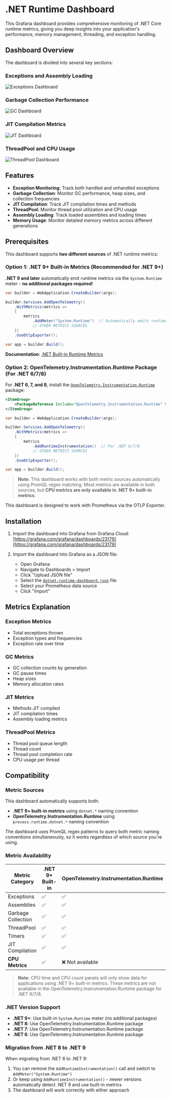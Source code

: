 # .NET Runtime Dashboard

This Grafana dashboard provides comprehensive monitoring of .NET Core runtime metrics, giving you deep insights into your application's performance, memory management, threading, and exception handling.

## Dashboard Overview

The dashboard is divided into several key sections:

### Exceptions and Assembly Loading
![Exceptions Dashboard](screenshots/dotnet-exceptions-dashboard.png)

### Garbage Collection Performance
![GC Dashboard](screenshots/dotnet-gc-dashboard.png)

### JIT Compilation Metrics
![JIT Dashboard](screenshots/dotnet-jit-dashboard.png)

### ThreadPool and CPU Usage
![ThreadPool Dashboard](screenshots/dotnet-threadpool-cpu-dashboard.png)

## Features

- **Exception Monitoring**: Track both handled and unhandled exceptions
- **Garbage Collection**: Monitor GC performance, heap sizes, and collection frequencies
- **JIT Compilation**: Track JIT compilation times and methods
- **ThreadPool**: Monitor thread pool utilization and CPU usage
- **Assembly Loading**: Track loaded assemblies and loading times
- **Memory Usage**: Monitor detailed memory metrics across different generations

## Prerequisites

This dashboard supports **two different sources** of .NET runtime metrics:

### Option 1: .NET 9+ Built-in Metrics (Recommended for .NET 9+)

**.NET 9 and later** automatically emit runtime metrics via the `System.Runtime` meter - **no additional packages required**!

```csharp
var builder = WebApplication.CreateBuilder(args);

builder.Services.AddOpenTelemetry()
    .WithMetrics(metrics =>
    {
        metrics
            .AddMeter("System.Runtime")  // Automatically emits runtime metrics in .NET 9+
            // OTHER METRICS SOURCES
    })
    .UseOtlpExporter();

var app = builder.Build();
```

**Documentation**: [.NET Built-in Runtime Metrics](https://learn.microsoft.com/en-us/dotnet/core/diagnostics/built-in-metrics-runtime)

### Option 2: OpenTelemetry.Instrumentation.Runtime Package (For .NET 6/7/8)

For **.NET 6, 7, and 8**, install the [`OpenTelemetry.Instrumentation.Runtime`](https://www.nuget.org/packages/OpenTelemetry.Instrumentation.Runtime) package:

```xml
<ItemGroup>
    <PackageReference Include="OpenTelemetry.Instrumentation.Runtime" Version="1.9.0" />
</ItemGroup>
```

```csharp
var builder = WebApplication.CreateBuilder(args);

builder.Services.AddOpenTelemetry()
    .WithMetrics(metrics =>
    {
        metrics
            .AddRuntimeInstrumentation()  // For .NET 6/7/8
            // OTHER METRICS SOURCES
    })
    .UseOtlpExporter();

var app = builder.Build();
```

> **Note**: This dashboard works with both metric sources automatically using PromQL regex matching. Most metrics are available in both sources, but **CPU metrics are only available in .NET 9+ built-in metrics**.

This dashboard is designed to work with Prometheus via the OTLP Exporter.

## Installation

1. Import the dashboard into Grafana from Grafana Cloud: [https://grafana.com/grafana/dashboards/23179](https://grafana.com/grafana/dashboards/23179)

2. Import the dashboard into Grafana as a JSON file:
   - Open Grafana
   - Navigate to Dashboards > Import
   - Click "Upload JSON file"
   - Select the [`dotnet-runtime-dashboard.json`](dotnet-runtime-dashboard.json) file
   - Select your Prometheus data source
   - Click "Import"

## Metrics Explanation

### Exception Metrics
- Total exceptions thrown
- Exception types and frequencies
- Exception rate over time

### GC Metrics
- GC collection counts by generation
- GC pause times
- Heap sizes
- Memory allocation rates

### JIT Metrics
- Methods JIT compiled
- JIT compilation times
- Assembly loading metrics

### ThreadPool Metrics
- Thread pool queue length
- Thread count
- Thread pool completion rate
- CPU usage per thread

## Compatibility

### Metric Sources

This dashboard automatically supports both:
- **.NET 9+ built-in metrics** using `dotnet.*` naming convention
- **OpenTelemetry.Instrumentation.Runtime** using `process.runtime.dotnet.*` naming convention

The dashboard uses PromQL regex patterns to query both metric naming conventions simultaneously, so it works regardless of which source you're using.

### Metric Availability

| Metric Category | .NET 9+ Built-in | OpenTelemetry.Instrumentation.Runtime |
|----------------|------------------|---------------------------------------|
| Exceptions | ✅ | ✅ |
| Assemblies | ✅ | ✅ |
| Garbage Collection | ✅ | ✅ |
| ThreadPool | ✅ | ✅ |
| Timers | ✅ | ✅ |
| JIT Compilation | ✅ | ✅ |
| **CPU Metrics** | ✅ | ❌ Not available |

> **Note**: CPU time and CPU count panels will only show data for applications using .NET 9+ built-in metrics. These metrics are not available in the OpenTelemetry.Instrumentation.Runtime package for .NET 6/7/8.

### .NET Version Support

- **.NET 9+**: Use built-in `System.Runtime` meter (no additional packages)
- **.NET 8**: Use OpenTelemetry.Instrumentation.Runtime package
- **.NET 7**: Use OpenTelemetry.Instrumentation.Runtime package
- **.NET 6**: Use OpenTelemetry.Instrumentation.Runtime package

### Migration from .NET 8 to .NET 9

When migrating from .NET 8 to .NET 9:
1. You can remove the `AddRuntimeInstrumentation()` call and switch to `AddMeter("System.Runtime")`
2. Or keep using `AddRuntimeInstrumentation()` - newer versions automatically detect .NET 9 and use built-in metrics
3. The dashboard will work correctly with either approach